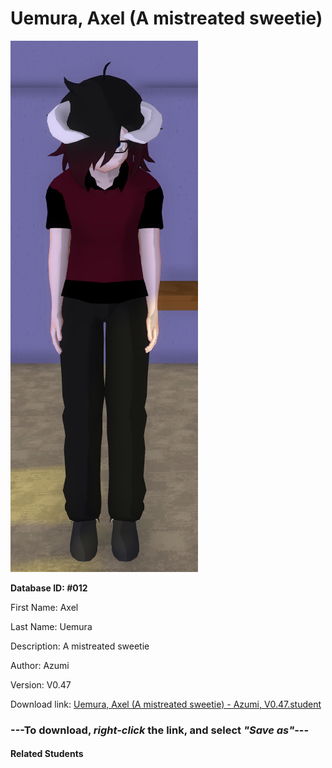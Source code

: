 # Uemura, Axel (A mistreated sweetie)

<img src="Files/Uemura, Axel (A mistreated sweetie).png" title="Uemura, Axel (A mistreated sweetie) - Azumi, V0.47">

**Database ID: #012**

First Name: Axel

Last Name: Uemura

Description: A mistreated sweetie

Author: Azumi

Version: V0.47

Download link: <a href="https://raw.githubusercontent.com/Arbiter1223/Daigaku-Gurashi-Custom-Students/master/Students/Files/Uemura%2C%20Axel%20(A%20mistreated%20sweetie)%20-%20Azumi%2C%20V0.47.student">Uemura, Axel (A mistreated sweetie) - Azumi, V0.47.student</a>

### ---**To download, _right-click_ the link, and select _"Save as"_**---

#### Related Students

